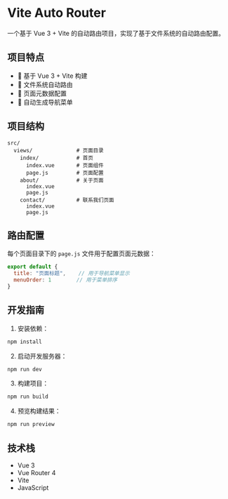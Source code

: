 # Vite Auto Router

一个基于 Vue 3 + Vite 的自动路由项目，实现了基于文件系统的自动路由配置。

## 项目特点

- 🚀 基于 Vue 3 + Vite 构建
- 📁 文件系统自动路由
- 🎨 页面元数据配置
- 🔄 自动生成导航菜单

## 项目结构

```
src/
  views/              # 页面目录
    index/            # 首页
      index.vue       # 页面组件
      page.js         # 页面配置
    about/            # 关于页面
      index.vue
      page.js
    contact/          # 联系我们页面
      index.vue
      page.js
```

## 路由配置

每个页面目录下的 `page.js` 文件用于配置页面元数据：

```javascript
export default {
  title: "页面标题",    // 用于导航菜单显示
  menuOrder: 1        // 用于菜单排序
}
```

## 开发指南

1. 安装依赖：
```bash
npm install
```

2. 启动开发服务器：
```bash
npm run dev
```

3. 构建项目：
```bash
npm run build
```

4. 预览构建结果：
```bash
npm run preview
```

## 技术栈

- Vue 3
- Vue Router 4
- Vite
- JavaScript